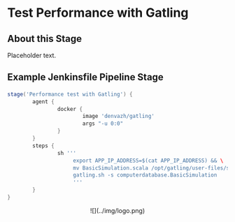 # Test Performance with Gatling

## About this Stage
Placeholder text.

## Example Jenkinsfile Pipeline Stage
```groovy
stage('Performance test with Gatling') {
		agent {
				docker {
						image 'denvazh/gatling'
						args "-u 0:0"
				}
		}
		steps {
				sh '''
					 export APP_IP_ADDRESS=$(cat APP_IP_ADDRESS) && \
					 mv BasicSimulation.scala /opt/gatling/user-files/simulations/computerdatabase/BasicSimulation.scala && \
					 gatling.sh -s computerdatabase.BasicSimulation
					 '''
		}
}
```

<center id="footer">
  ![](../img/logo.png)
</center>
